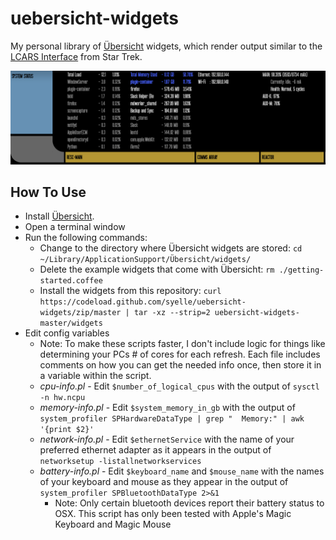 # uebersicht-widgets

My personal library of [Übersicht](http://tracesof.net/uebersicht/) widgets, which render output similar to the [LCARS Interface](https://en.wikipedia.org/wiki/LCARS) from Star Trek.

![Screenshot depicting how my Übersicht widgets render an LCARS-like interface](https://raw.githubusercontent.com/syelle/uebersicht-widgets/master/lcars.png)

## How To Use
- Install [Übersicht](http://tracesof.net/uebersicht/).
- Open a terminal window
- Run the following commands:
  - Change to the directory where Übersicht widgets are stored: `cd ~/Library/ApplicationSupport/Übersicht/widgets/`
  - Delete the example widgets that come with Übersicht: `rm ./getting-started.coffee`
  - Install the widgets from this repository: `curl https://codeload.github.com/syelle/uebersicht-widgets/zip/master | tar -xz --strip=2 uebersicht-widgets-master/widgets`
- Edit config variables
  - Note: To make these scripts faster, I don't include logic for things like determining your PCs # of cores for each refresh. Each file includes comments on how you can get the needed info once, then store it in a variable within the script.
  - _cpu-info.pl_ - Edit `$number_of_logical_cpus` with the output of `sysctl -n hw.ncpu`
  - _memory-info.pl_ - Edit `$system_memory_in_gb` with the output of `system_profiler SPHardwareDataType | grep "  Memory:" | awk '{print $2}'`
  - _network-info.pl_ - Edit `$ethernetService` with the name of your preferred ethernet adapter as it appears in the output of `networksetup -listallnetworkservices`
  - _battery-info.pl_ - Edit `$keyboard_name` and `$mouse_name` with the names of your keyboard and mouse as they appear in the output of `system_profiler SPBluetoothDataType 2>&1`
    - Note: Only certain bluetooth devices report their battery status to OSX. This script has only been tested with Apple's Magic Keyboard and Magic Mouse